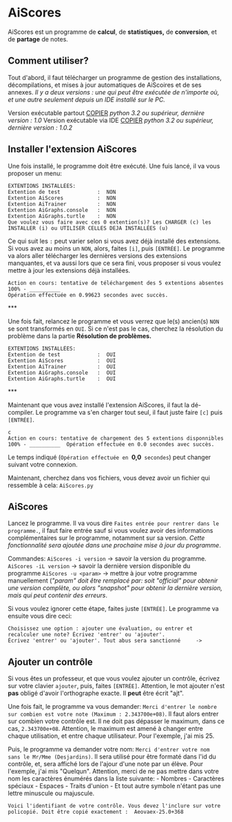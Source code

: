 # AiScores
AiScores est un programme de **calcul**, de **statistiques,** de **conversion**, et de 
**partage** de notes.

## Comment utiliser?

Tout d'abord, il faut télécharger un programme de gestion des installations, décompilations, et mises à jour automatiques de AiScoires et de ses annexes.
*Il y a deux versions : une qui peut être exécutée de n'importe où, et une autre seulement depuis un IDE installé sur le PC.*

Version exécutable partout [COPIER](https://raw.githubusercontent.com/TechnoSpiritMC/AiXtentions/main/ExtentionsLtrs.py?token=GHSAT0AAAAAACAAMGMDHMCSYYMS65WANRNWZBP25FQ)     *python 3.2 ou supérieur, dernière version : 1.0*
Version exécutable via IDE [COPIER](https://raw.githubusercontent.com/TechnoSpiritMC/AiXtentions/main/ExtentionsArrws.py?token=GHSAT0AAAAAACAAMGMDQ4F2GPXSRL2TEMF4ZBP26BA)     *python 3.2 ou supérieur, dernière version : 1.0.2*

## Installer l'extension AiScores

Une fois installé, le programme doit être exécuté. Une fuis lancé, il va vous proposer un menu:

    EXTENTIONS INSTALLÉES: 
    Extention de test            :  NON 
    Extention AiScores           :  NON 
    Extention AiTrainer          :  NON 
    Extention AiGraphs.console   :  NON 
    Extention AiGraphs.turtle    :  NON 
    Que voulez vous faire avec ces 0 extention(s)? Les CHARGER (c) les INSTALLER (i) ou UTILISER CELLES DEJA INSTALLÉES (u) 
Ce qui suit les `:` peut varier selon si vous avez déjà installé des extensions. Si vous avez au moins un `NON`, alors, faites `[i]`, puis `[ENTRÉE]`. Le programme va alors aller télécharger les dernières versions des extensions manquantes, et va aussi lors que ce sera fini, vous proposer si vous voulez mettre à jour les extensions déjà installées.

    Action en cours: tentative de téléchargement des 5 extentions absentes 
    100% - __________  
    Opération effectuée en 0.99623 secondes avec succès.

\***

Une fois fait, relancez le programme et vous verrez que le(s) ancien(s) `NON` se sont transformés en `OUI`. Si ce n'est pas le cas, cherchez la résolution du problème dans la partie **Résolution de problèmes.**

    EXTENTIONS INSTALLÉES: 
    Extention de test            :  OUI 
    Extention AiScores           :  OUI 
    Extention AiTrainer          :  OUI 
    Extention AiGraphs.console   :  OUI 
    Extention AiGraphs.turtle    :  OUI 

\***

Maintenant que vous avez installé l'extension AiScores, il faut la dé-compiler. Le programme va s'en charger tout seul, il faut juste faire `[c]` puis `[ENTRÉE]`.

    c
    Action en cours: tentative de chargement des 5 extentions disponnibles 
    100% - __________  Opération effectuée en 0.0 secondes avec succès.
Le temps indiqué (`Opération effectuée en `**0,0**` secondes`) peut changer suivant votre connexion.

Maintenant, cherchez dans vos fichiers, vous devez avoir un fichier qui ressemble à cela: `AiScores.py`

## AiScores

Lancez le programme. Il va vous dire `Faites entrée pour rentrer dans le programme.`, il faut faire entrée sauf si vous voulez avoir des informations complémentaires sur le programme, notamment sur sa version. *Cette fonctionnalité sera ajoutée dans une prochaine mise à jour du programme*.

Commandes:
`AiScores -i version`           -> savoir la version du programme.
`AiScores -iL version`         -> savoir la dernière version disponible du programme
`AiScores -u <param>`			 -> mettre à jour votre programme manuellement (*"param" doit être remplacé par: soit "official" pour obtenir une version complète, ou alors "snapshot" pour obtenir la dernière version, mais qui peut contenir des erreurs*.

Si vous voulez ignorer cette étape, faites juste `[ENTRÉE]`. Le programme va ensuite vous dire ceci:

    Choisissez une option : ajouter une évaluation, ou entrer et recalculer une note? Écrivez 'entrer' ou 'ajouter'.
    Écrivez 'entrer' ou 'ajouter'. Tout abus sera sanctionné     -> 
## Ajouter un contrôle
Si vous êtes un professeur, et que vous voulez ajouter un contrôle, écrivez sur votre clavier `ajouter`, puis, faites `[ENTRÉE]`. Attention, le mot ajouter n'est **pas** obligé d'avoir l'orthographe exacte. Il **peut** être écrit "ajt". 

Une fois fait, le programme va vous demander:
`Merci d'entrer le nombre sur combien est votre note (Maximum : 2.343700e+08)`. Il faut alors entrer sur combien votre contrôle est. Il ne doit pas dépasser le maximum, dans ce cas, `2.343700e+08`. Attention, le maximum est amené à changer entre chaque utilisation, et entre chaque utilisateur. Pour l'exemple, j'ai mis 25.

Puis, le programme va demander votre nom:
`Merci d'entrer votre nom sans le Mr/Mme (Desjardins)`. Il sera utilisé pour être formaté dans l'id du contrôle, et, sera affiché lors de l'ajour d'une note par un élève. Pour l'exemple, j'ai mis "Quelqun". Attention, merci de ne pas mettre dans votre nom les caractères énumérés dans la liste suivante:
\- Nombres
\- Caractères spéciaux
\- Espaces
\- Traits d'union
\- Et tout autre symbole n'étant pas une lettre minuscule ou majuscule.



`Voici l'identifiant de votre contrôle. Vous devez l'inclure sur votre policopié. Doit être copié exactement :  Aeovaex-25.0+368`


